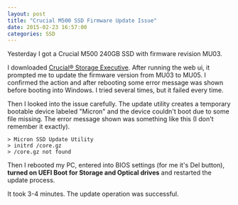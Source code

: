 ```yaml
---
layout: post
title: "Crucial M500 SSD Firmware Update Issue"
date: 2015-02-23 16:57:00
categories: SSD
---
```

Yesterday I got a Crucial M500 240GB SSD with firmware revision MU03.

I downloaded [Crucial® Storage Executive](http://www.crucial.com/usa/en/support-storage-executive). After running the web ui, it prompted me to update the firmware version from MU03 to MU05. I confirmed the action and after rebooting some error message was shown before booting into Windows. I tried several times, but it failed every time.

Then I looked into the issue carefully. The update utility creates a temporary bootable device labeled "Micron" and the device couldn't boot due to some file missing. The error message shown was something like this (I don't remember it exactly).

    > Micron SSD Update Utility
    > initrd /core.gz
    > /core.gz not found

Then I rebooted my PC, entered into BIOS settings (for me it's Del button), **turned on UEFI Boot for Storage and Optical drives** and restarted the update process.

It took 3-4 minutes. The update operation was successful.
